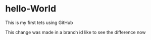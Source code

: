 # hello-World
 This is my first tets using GitHub
 
 This change was made in a branch id like to see the difference now
